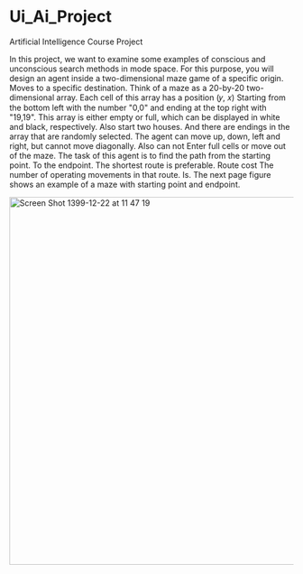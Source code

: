 # Ui_Ai_Project
Artificial Intelligence Course Project

In this project, we want to examine some examples of conscious and unconscious search methods in mode space.
For this purpose, you will design an agent inside a two-dimensional maze game of a specific origin.
Moves to a specific destination.
Think of a maze as a 20-by-20 two-dimensional array. Each cell of this array has a position (𝑦, 𝑥)
Starting from the bottom left with the number "0,0" and ending at the top right with "19,19".
This array is either empty or full, which can be displayed in white and black, respectively. Also start two houses.
And there are endings in the array that are randomly selected.
The agent can move up, down, left and right, but cannot move diagonally. Also can not
Enter full cells or move out of the maze. The task of this agent is to find the path from the starting point.
To the endpoint. The shortest route is preferable. Route cost The number of operating movements in that route.
Is. The next page figure shows an example of a maze with starting point and endpoint.





<img width="652" alt="Screen Shot 1399-12-22 at 11 47 19" src="https://user-images.githubusercontent.com/43178887/110912034-b5fb2e00-8328-11eb-8de2-d2e6d8eb5e40.png">


